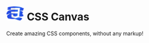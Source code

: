 # <img width="48" src="https://github.com/Gigabyte5671/CSS-Canvas/blob/2c5f6ab35b46c7e212428e099a6f75e32f5784b3/src/assets/logo-small.webp"> CSS Canvas

Create amazing CSS components, without any markup!
